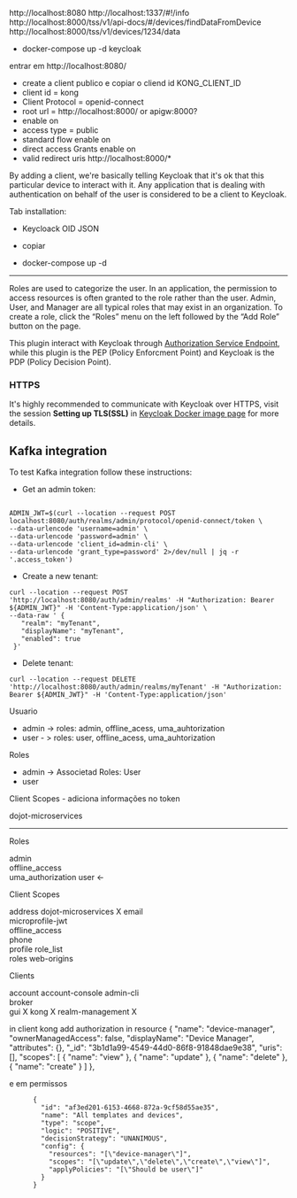 



http://localhost:8080
http://localhost:1337/#!/info
http://localhost:8000/tss/v1/api-docs/#/devices/findDataFromDevice
http://localhost:8000/tss/v1/devices/1234/data

  - docker-compose up -d keycloak

entrar em http://localhost:8080/

- create a client publico e copiar o cliend id KONG_CLIENT_ID
 - client id = kong
 - Client Protocol = openid-connect
 - root url = http://localhost:8000/ or apigw:8000? 
 - enable on
 - access type = public
 - standard flow enable on
 - direct access Grants enable on
 - valid redirect uris http://localhost:8000/*


By adding a client, we're basically telling Keycloak that it's ok that this particular device to interact with it. Any application that is dealing with authentication on behalf of the user is considered to be a client to Keycloak.

 Tab installation:

  - Keycloack OID JSON
  - copiar 


- docker-compose up -d



---


Roles are used to categorize the user. In an application, the permission to access resources is often granted to the role rather than the user. Admin, User, and Manager are all typical roles that may exist in an organization.
To create a role, click the “Roles” menu on the left followed by the “Add Role” button on the page.


This plugin interact with Keycloak through [Authorization Service Endpoint](https://www.keycloak.org/docs/latest/authorization_services/#_service_authorization_api),
while this plugin is the PEP (Policy Enforcment Point) and Keycloak is the PDP (Policy Decision Point).

### HTTPS
It's highly recommended to communicate with Keycloak over HTTPS, visit the session **Setting up TLS(SSL)** in [Keycloak Docker image page](https://hub.docker.com/r/jboss/keycloak/) for more details.


## Kafka integration
To test Kafka integration follow these instructions:

- Get an admin token:
```

ADMIN_JWT=$(curl --location --request POST localhost:8080/auth/realms/admin/protocol/openid-connect/token \
--data-urlencode 'username=admin' \
--data-urlencode 'password=admin' \
--data-urlencode 'client_id=admin-cli' \
--data-urlencode 'grant_type=password' 2>/dev/null | jq -r '.access_token')

```

- Create a new tenant:
```
curl --location --request POST 'http://localhost:8080/auth/admin/realms' -H "Authorization: Bearer ${ADMIN_JWT}" -H 'Content-Type:application/json' \
--data-raw ' {
   "realm": "myTenant",
   "displayName": "myTenant",
   "enabled": true
 }'
``` 

- Delete tenant:
```
curl --location --request DELETE 'http://localhost:8080/auth/admin/realms/myTenant' -H "Authorization: Bearer ${ADMIN_JWT}" -H 'Content-Type:application/json'
 ```


  
Usuario 

 - admin -> roles: admin, offline_acess, uma_auhtorization
 - user - > roles: user, offline_acess, uma_auhtorization
 
Roles

 - admin -> Associetad Roles: User
 - user

Client Scopes - adiciona informações no token 

dojot-microservices

---
 Roles
 
admin	
offline_access	
uma_authorization
user <-


Client Scopes


address	
dojot-microservices	 X
email	
microprofile-jwt	
offline_access	
phone	
profile	
role_list	
roles
web-origins


Clients


account	
account-console	
admin-cli	
broker	 
gui	 X 
kong	 X 
realm-management  X 	


in client kong add authorization in resource 
          {
            "name": "device-manager",
            "ownerManagedAccess": false,
            "displayName": "Device Manager",
            "attributes": {},
            "_id": "3b1d1a99-4549-44d0-86f8-91848dae9e38",
            "uris": [],
            "scopes": [
              {
                "name": "view"
              },
              {
                "name": "update"
              },
              {
                "name": "delete"
              },
              {
                "name": "create"
              }
            ]
          },

e em permissos

          {
            "id": "af3ed201-6153-4668-872a-9cf58d55ae35",
            "name": "All templates and devices",
            "type": "scope",
            "logic": "POSITIVE",
            "decisionStrategy": "UNANIMOUS",
            "config": {
              "resources": "[\"device-manager\"]",
              "scopes": "[\"update\",\"delete\",\"create\",\"view\"]",
              "applyPolicies": "[\"Should be user\"]"
            }
          }